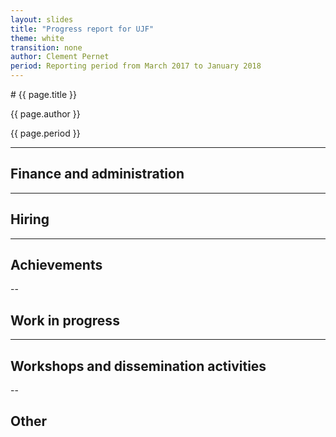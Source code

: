 ```yaml
---
layout: slides
title: "Progress report for UJF"
theme: white
transition: none
author: Clement Pernet
period: Reporting period from March 2017 to January 2018
---
```


<section data-markdown data-separator="^---\n" data-separator-vertical="^--\n">
# {{ page.title }}

{{ page.author }}

{{ page.period }}

---

## Finance and administration



---
## Hiring


---
## Achievements




--
## Work in progress


---
## Workshops and dissemination activities


--
## Other



</section>
